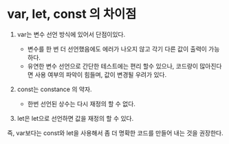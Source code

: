 # var, let, const 의 차이점
1. var는 변수 선언 방식에 있어서 단점이있다.
      - 변수를 한 번 더 선언했음에도 에러가 나오지 않고 각기 다른 값이 출력이 가능하다.
      - 유연한 변수 선언으로 간단한 테스트에는 편리 할수 있으나, 코드량이 많아진다면 사용 여부의 파악이 힘들며, 값이 변경될 우려가 있다.
2. const는 constance 의 약자.
   - 한번 선언된 상수는 다시 재정의 할 수 없다.

3. let은 let으로 선언하면 값을 재정의 할 수 있다.

즉, var보다는 const와 let을 사용해서 좀 더 명확한 코드를 만들어 내는 것을 권장한다.